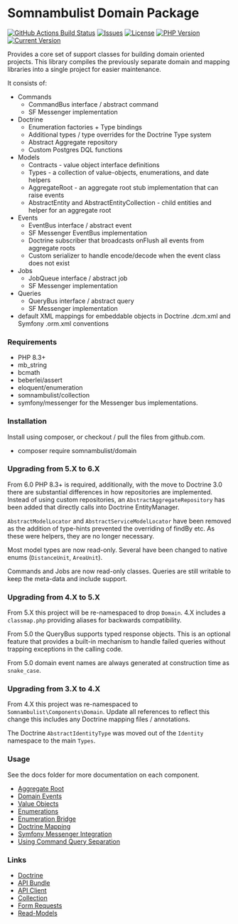 # Somnambulist Domain Package
[![GitHub Actions Build Status](https://img.shields.io/github/actions/workflow/status/somnambulist-tech/domain/tests.yml?logo=github&branch=master)](https://github.com/somnambulist-tech/domain/actions?query=workflow%3Atests)
[![Issues](https://img.shields.io/github/issues/somnambulist-tech/domain?logo=github)](https://github.com/somnambulist-tech/domain/issues)
[![License](https://img.shields.io/github/license/somnambulist-tech/domain?logo=github)](https://github.com/somnambulist-tech/domain/blob/master/LICENSE)
[![PHP Version](https://img.shields.io/packagist/php-v/somnambulist/domain?logo=php&logoColor=white)](https://packagist.org/packages/somnambulist/domain)
[![Current Version](https://img.shields.io/packagist/v/somnambulist/domain?logo=packagist&logoColor=white)](https://packagist.org/packages/somnambulist/domain)

Provides a core set of support classes for building domain oriented projects. This library compiles the
previously separate domain and mapping libraries into a single project for easier maintenance.

It consists of:
 
 * Commands
   * CommandBus interface / abstract command
   * SF Messenger implementation
 * Doctrine
   * Enumeration factories + Type bindings
   * Additional types / type overrides for the Doctrine Type system
   * Abstract Aggregate repository
   * Custom Postgres DQL functions
 * Models
   * Contracts - value object interface definitions
   * Types - a collection of value-objects, enumerations, and date helpers
   * AggregateRoot - an aggregate root stub implementation that can raise events
   * AbstractEntity and AbstractEntityCollection - child entities and helper for an aggregate root
 * Events
   * EventBus interface / abstract event
   * SF Messenger EventBus implementation
   * Doctrine subscriber that broadcasts onFlush all events from aggregate roots
   * Custom serializer to handle encode/decode when the event class does not exist
 * Jobs
   * JobQueue interface / abstract job
   * SF Messenger implementation 
 * Queries
   * QueryBus interface / abstract query
   * SF Messenger implementation 
 * default XML mappings for embeddable objects in Doctrine .dcm.xml and Symfony .orm.xml conventions

### Requirements

 * PHP 8.3+
 * mb_string
 * bcmath
 * beberlei/assert
 * eloquent/enumeration
 * somnambulist/collection
 * symfony/messenger for the Messenger bus implementations.

### Installation

Install using composer, or checkout / pull the files from github.com.

 * composer require somnambulist/domain

### Upgrading from 5.X to 6.X

From 6.0 PHP 8.3+ is required, additionally, with the move to Doctrine 3.0 there are substantial differences in how
repositories are implemented. Instead of using custom repositories, an `AbstractAggregateRepository` has been added
that directly calls into Doctrine EntityManager.

`AbstractModelLocator` and `AbstractServiceModelLocator` have been removed as the addition of type-hints prevented the
overriding of findBy etc. As these were helpers, they are no longer necessary.

Most model types are now read-only. Several have been changed to native enums (`DistanceUnit`, `AreaUnit`).

Commands and Jobs are now read-only classes. Queries are still writable to keep the meta-data and include support.

### Upgrading from 4.X to 5.X

From 5.X this project will be re-namespaced to drop `Domain`. 4.X includes a `classmap.php` providing
aliases for backwards compatibility.

From 5.0 the QueryBus supports typed response objects. This is an optional feature that provides a built-in 
mechanism to handle failed queries without trapping exceptions in the calling code.

From 5.0 domain event names are always generated at construction time as `snake_case`.

### Upgrading from 3.X to 4.X

From 4.X this project was re-namespaced to `Somnambulist\Components\Domain`. Update all references to
reflect this change this includes any Doctrine mapping files / annotations.

The Doctrine `AbstractIdentityType` was moved out of the `Identity` namespace to the main `Types`.

### Usage

See the docs folder for more documentation on each component.

 * [Aggregate Root](docs/aggregate-root.md)
 * [Domain Events](docs/domain-events.md)
 * [Value Objects](docs/value-objects.md)
 * [Enumerations](docs/enumerations.md)
 * [Enumeration Bridge](docs/doctrine-enum-bridge.md)
 * [Doctrine Mapping](docs/doctrine-mappings.md)
 * [Symfony Messenger Integration](docs/messenger.md)
 * [Using Command Query Separation](docs/cqrs.md)

### Links

 * [Doctrine](http://doctrine-project.org)
 * [API Bundle](https://github.com/somnambulist-tech/api-bundle)
 * [API Client](https://github.com/somnambulist-tech/api-client)
 * [Collection](https://github.com/somnambulist-tech/collection)
 * [Form Requests](https://github.com/somnambulist-tech/form-request-bundle)
 * [Read-Models](https://github.com/somnambulist-tech/read-models)

